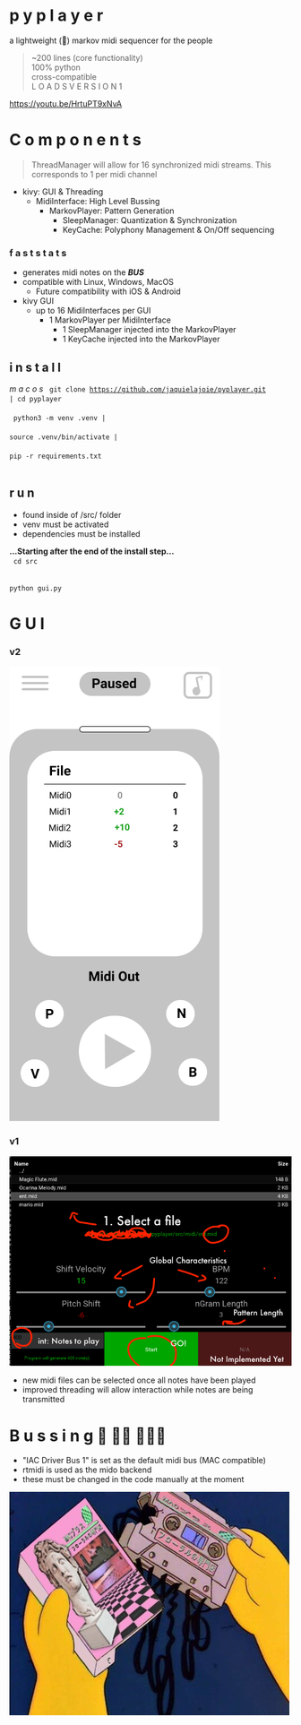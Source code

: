 # p y p l a y e r
a lightweight (🐍) markov midi sequencer for the people
> ~200 lines (core functionality)  
> 100% python  
> cross-compatible  
> L O A D S  V E R S I O N  1

https://youtu.be/HrtuPT9xNvA

# C o m p o n e n t s
> ThreadManager will allow for 16 synchronized midi streams. This corresponds to 1 per midi channel  

- kivy: GUI & Threading
  - MidiInterface: High Level Bussing
    - MarkovPlayer: Pattern Generation
      - SleepManager: Quantization & Synchronization    
      - KeyCache: Polyphony Management & On/Off sequencing

### f a s t s t a t s
- generates midi notes on the <b><i>BUS</i></b>
- compatible with Linux, Windows, MacOS
  - Future compatibility with iOS & Android
- kivy GUI
  - up to 16 MidiInterfaces per GUI
    - 1 MarkovPlayer per MidiInterface
      - 1 SleepManager injected into the MarkovPlayer
      - 1 KeyCache injected into the MarkovPlayer

## i n s t a l l  

<i> m a c o s </i>
<code>
git clone https://github.com/jaquielajoie/pyplayer.git | cd pyplayer
</code>  
<br>
<code>
python3 -m venv .venv  |  
source .venv/bin/activate  |  
pip -r requirements.txt  
</code>  

## r u n
- found inside of /src/ folder
- venv must be activated
- dependencies must be installed

<b>...Starting after the end of the install step...</b>    
<code>
cd src
</code>

<code>
python gui.py
</code>

# G U I

### v2
![v2](img/v2.png "V2 GUI")

### v1
![v1](img/v1.png "V1 GUI")

- new midi files can be selected once all notes have been played
- improved threading will allow interaction while notes are being transmitted

# B u s s i n g 🚌   🚌🚌   🚌🚌🚌
- "IAC Driver Bus 1" is set as the default midi bus (MAC compatible)
- rtmidi is used as the mido backend
- these must be changed in the code manually at the moment


![dead](img/dead.jpeg "")
